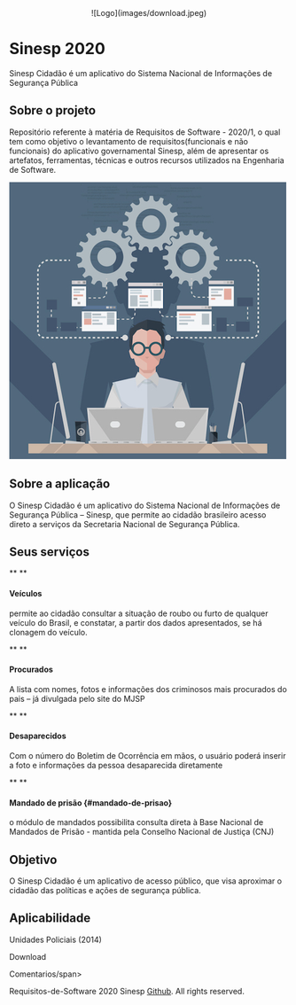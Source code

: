 <center>
![Logo](images/download.jpeg)
</center>

Sinesp 2020
===========

Sinesp Cidadão é um aplicativo do Sistema Nacional de Informações de
Segurança Pública

Sobre o projeto
---------------

Repositório referente à matéria de Requisitos de Software - 2020/1, o
qual tem como objetivo o levantamento de requisitos(funcionais e não
funcionais) do aplicativo governamental Sinesp, além de apresentar os
artefatos, ferramentas, técnicas e outros recursos utilizados na
Engenharia de Software.

![Img](images/wrapper-img.jpg)

Sobre a aplicação 
-----------------

O Sinesp Cidadão é um aplicativo do Sistema Nacional de Informações de
Segurança Pública – Sinesp, que permite ao cidadão brasileiro acesso
direto a serviços da Secretaria Nacional de Segurança Pública.

Seus serviços 
-------------

** **

#### Veículos 

permite ao cidadão consultar a situação de roubo ou furto de qualquer
veículo do Brasil, e constatar, a partir dos dados apresentados, se há
clonagem do veículo.

** **

#### Procurados

A lista com nomes, fotos e informações dos criminosos mais procurados do
pais – já divulgada pelo site do MJSP

** **

#### Desaparecidos

Com o número do Boletim de Ocorrência em mãos, o usuário poderá inserir
a foto e informações da pessoa desaparecida diretamente

** **

#### Mandado de prisão {#mandado-de-prisao}

o módulo de mandados possibilita consulta direta à Base Nacional de
Mandados de Prisão - mantida pela Conselho Nacional de Justiça (CNJ)

Objetivo
--------

O Sinesp Cidadão é um aplicativo de acesso público, que visa aproximar o
cidadão das políticas e ações de segurança pública.

Aplicabilidade
--------------

Unidades Policiais (2014)




Download




Comentarios/span\>

Requisitos-de-Software 2020 Sinesp
[Github](https://github.com/Requisitos-de-Software/2020.1-Sinesp). All
rights reserved.


